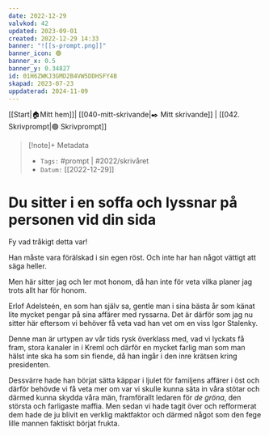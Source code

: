 ```yaml
---
date: 2022-12-29
valvkod: 42
updated: 2023-09-01
created: 2022-12-29 14:33
banner: "![[s-prompt.png]]"
banner_icon: 🟢
banner_x: 0.5
banner_y: 0.34827
id: 01H6ZWKJ3GMD2B4VW5DDHSFY4B
skapad: 2023-07-23
uppdaterad: 2024-11-09
---
```

[[Start|🏠Mitt hem]]| [[040-mitt-skrivande|✒️ Mitt skrivande]] | [[042. Skrivprompt|🟢 Skrivprompt]]

> [!note]+ Metadata
> * `Tags:` #prompt | #2022/skrivåret 
> * `Datum:` [[2022-12-29]]

# Du sitter i en soffa och lyssnar på personen vid din sida

Fy vad tråkigt detta var!

Han måste vara förälskad i sin egen röst. Och inte har han något vättigt att säga heller.

Men här sitter jag och ler mot honom, då han inte för veta vilka planer jag trots allt har för honom.

Erlof Adelsteén, en som han själv sa, gentle man i sina bästa år som känat lite mycket pengar på sina affärer med ryssarna. Det är därför som jag nu sitter här eftersom vi behöver få veta vad han vet om en viss Igor Stalenky.

Denne man är urtypen av vår tids rysk överklass med, vad vi lyckats få fram, stora kanaler in i Kreml och därför en mycket farlig man som man hälst inte ska ha som sin fiende, då han ingår i den inre krätsen kring presidenten.

Dessvärre hade han börjat sätta käppar i ljulet för familjens affärer  i öst och därför behövde vi få veta mer om var vi skulle kunna säta in våra stötar och därmed kunna skydda våra män, framförallt ledaren för *de gröna*, den största och farligaste maffia. Men sedan vi hade tagit över och refformerat dem hade de ju blivit en verklig maktfaktor och därmed något som den fege lille mannen faktiskt börjat frukta.